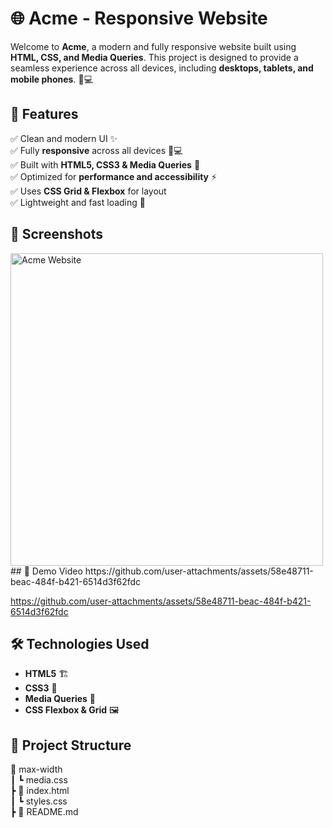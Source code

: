 # 🌐 Acme - Responsive Website  

Welcome to **Acme**, a modern and fully responsive website built using **HTML, CSS, and Media Queries**. This project is designed to provide a seamless experience across all devices, including **desktops, tablets, and mobile phones**. 📱💻  

## 🚀 Features  
✅ Clean and modern UI ✨  
✅ Fully **responsive** across all devices 📱💻  
✅ Built with **HTML5, CSS3 & Media Queries** 🎨  
✅ Optimized for **performance and accessibility** ⚡  
✅ Uses **CSS Grid & Flexbox** for layout  
✅ Lightweight and fast loading 🚀  

## 📸 Screenshots  
<img src="https://github.com/user-attachments/assets/c66bdf7f-f82d-4903-8380-6f6df5d5ad94" alt="Acme Website" width="500px">
## 🎥 Demo Video  
https://github.com/user-attachments/assets/58e48711-beac-484f-b421-6514d3f62fdc

https://github.com/user-attachments/assets/58e48711-beac-484f-b421-6514d3f62fdc




## 🛠️ Technologies Used  
- **HTML5** 🏗️  
- **CSS3** 🎨  
- **Media Queries** 📏  
- **CSS Flexbox & Grid** 🖼️  


## 📂 Project Structure  
📁 max-width <br>
┃ ┗ media.css <br>
┣ 📄 index.html <br>
┃  ┗ styles.css <br>
┣ 📄 README.md
